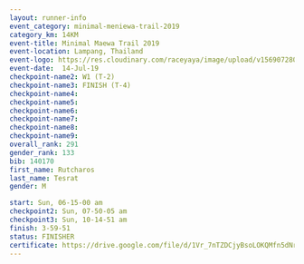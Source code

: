 ```yaml
---
layout: runner-info 
event_category: minimal-meniewa-trail-2019 
category_km: 14KM 
event-title: Minimal Maewa Trail 2019 
event-location: Lampang, Thailand 
event-logo: https://res.cloudinary.com/raceyaya/image/upload/v1569072805/logo/minimal-trail_ktnvsp.jpg 
event-date:  14-Jul-19 
checkpoint-name2: W1 (T-2) 
checkpoint-name3: FINISH (T-4) 
checkpoint-name4: 
checkpoint-name5: 
checkpoint-name6: 
checkpoint-name7: 
checkpoint-name8: 
checkpoint-name9: 
overall_rank: 291
gender_rank: 133
bib: 140170
first_name: Rutcharos
last_name: Tesrat
gender: M

start: Sun, 06-15-00 am
checkpoint2: Sun, 07-50-05 am
checkpoint3: Sun, 10-14-51 am
finish: 3-59-51
status: FINISHER
certificate: https://drive.google.com/file/d/1Vr_7nTZDCjyBsoLOKQMfn5dNrl4lVC8f/view?usp=sharing
---
```

